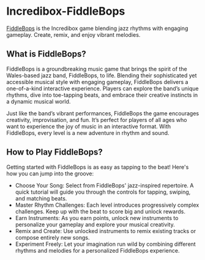 # Incredibox-FiddleBops
[FiddleBops](https://fiddlebops.me/) is the Incredibox game blending jazz rhythms with engaging gameplay. Create, remix, and enjoy vibrant melodies.

## What is FiddleBops?
FiddleBops is a groundbreaking music game that brings the spirit of the Wales-based jazz band, FiddleBops, to life. Blending their sophisticated yet accessible musical style with engaging gameplay, FiddleBops delivers a one-of-a-kind interactive experience. Players can explore the band’s unique rhythms, dive into toe-tapping beats, and embrace their creative instincts in a dynamic musical world.

Just like the band’s vibrant performances, FiddleBops the game encourages creativity, improvisation, and fun. It’s perfect for players of all ages who want to experience the joy of music in an interactive format. With FiddleBops, every level is a new adventure in rhythm and sound.

## How to Play FiddleBops?
Getting started with FiddleBops is as easy as tapping to the beat! Here's how you can jump into the groove:

- Choose Your Song: Select from FiddleBops' jazz-inspired repertoire. A quick tutorial will guide you through the controls for tapping, swiping, and matching beats.
- Master Rhythm Challenges: Each level introduces progressively complex challenges. Keep up with the beat to score big and unlock rewards.
- Earn Instruments: As you earn points, unlock new instruments to personalize your gameplay and explore your musical creativity.
- Remix and Create: Use unlocked instruments to remix existing tracks or compose entirely new songs.
- Experiment Freely: Let your imagination run wild by combining different rhythms and melodies for a personalized FiddleBops experience.
